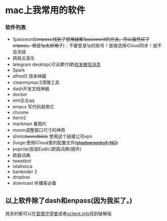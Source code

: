 # mac上我常用的软件
### 软件列表
+ 1password(~~enpass:找到了使用破解1password的方法，所以虽然买了enpass，但是1p太好用了~~)：不要登录1p的账号！直接选择iCloud同步！就不会冻结
+ 网易云音乐
+ telegram desktop(*可设置代理*)[收发微信消息](https://blog.1a23.com/2017/01/09/EFB-How-to-Send-and-Receive-Messages-from-WeChat-on-Telegram-zh-CN/)
+ Spark
+ alfred3 效率神器
+ cleanmymac3清理工具
+ dash开发文档神器
+ docker
+ eim企业qq
+ emacs 写代码就用它
+ chrome
+ iterm2
+ markman 看图片
+ moom调整窗口尺寸的神奇
+ shimo~~tunnelblick~~ 使用这个链接公司vpn
+ Surge:使用iCloud里的配置文件~~([shadowsocksX-NG](https://github.com/shadowsocks/ShadowsocksX-NG))~~
+ popclip(安装Eudic(欧路词典)插件)
+ 欧路词典
+ tweetbot
+ istatistica
+ bartender 2
+ dropbox
+ downcast 听播客必备

## 以上软件除了dash和enpass(**因为我买了**。)
其余的都可以在[爱情守望者](http://www.waitsun.com/)或者[xclient.info](http://xclient.info)找到破解版

